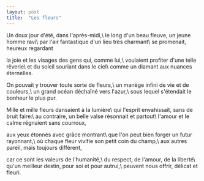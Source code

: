 ```yaml
---
layout: post
title:  "Les fleurs"
---
```


Un doux jour d'été, dans l'après-midi,\\
le long d'un beau fleuve, un jeune homme ravi\\
par l'air fantastique d'un lieu très charmant\\
se promenait, heureux regardant

la joie et les visages des gens qui, comme lui,\\
voulaient profiter d'une telle rêverie\\
et du soleil souriant dans le ciel\\
comme un diamant aux nuances éternelles.

On pouvait y trouver toute sorte de fleurs,\\
un manège infini de vie et de couleurs,\\
un grand océan déchaîné vers l'azur,\\
sous lequel s'étendait le bonheur le plus pur.

Mille et mille fleurs dansaient à la lumière\\
qui l'esprit envahissait, sans de bruit faire:\\
au contraire, un belle valse résonnait et partout\\
l'amour et le calme régnaient sans courroux,

aux yeux étonnés avec grâce montrant\\
que l'on peut bien forger un futur rayonnant,\\
où chaque fleur vivifie son petit coin du champ,\\
aux autres pareil, mais toujours différent,

car ce sont les valeurs de l'humanité,\\
du respect, de l'amour, de la liberté\\
qu'un meilleur destin, pour soi et pour autrui,\\
peuvent nous offrir, délicat et fleuri.
